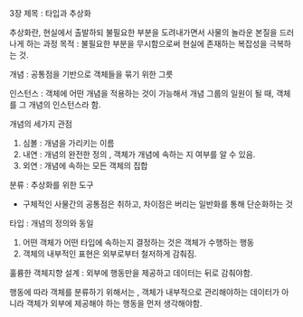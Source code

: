 3장 제목 : 타입과 추상화

추상화란, 현실에서 출발하되 불필요한 부분을 도려내가면서 사물의 놀라운 본질을 드러나게 하는 과정
목적 : 불필요한 부분을 무시함으로써 현실에 존재하는 복잡성을 극복하는 것.


개념 : 공통점을 기반으로 객체들을 묶기 위한 그릇

인스턴스 : 객체에 어떤 개념을 적용하는 것이 가능해서 개념 그룹의 일원이 될 때, 객체를 그 개념의 인스턴스라 함. 

개념의 세가지 관점 
1. 심볼 : 개념을 가리키는 이름 
2. 내연 : 개념의 완전한 정의 , 객체가 개념에 속하는 지 여부를 알 수 있음.
3. 외연 : 개념에 속하는 모든 객체의 집합

분류 : 추상화를 위한 도구
- 구체적인 사물간의 공통점은 취하고, 차이점은 버리는 일반화를 통해 단순화하는 것

타입 : 개념의 정의와 동일

1. 어떤 객체가 어떤 타입에 속하는지 결정하는 것은 객체가 수행하는 행동
2. 객체의 내부적인 표현은 외부로부터 철저하게 감춰짐.

훌륭한 객체지향 설계 : 외부에 행동만을 제공하고 데이터는 뒤로 감춰야함.

행동에 따라 객체를 분류하기 위해서는 , 객체가 내부적으로 관리해야하는 데이터가 아니라 객체가 외부에 제공해야 하는 행동을 먼저 생각해야함.

